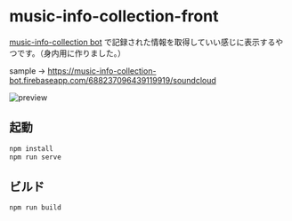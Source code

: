 # music-info-collection-front

[music-info-collection bot](https://github.com/tsuen4/music-info-collection-bot) で記録された情報を取得していい感じに表示するやつです。（身内用に作りました。）

sample -> <https://music-info-collection-bot.firebaseapp.com/688237096439119919/soundcloud>

![preview](https://i.imgur.com/rtIYdAj.gif)

## 起動

```bash
npm install
npm run serve
```

## ビルド

```bash
npm run build
```
